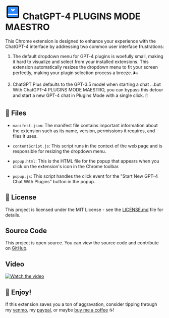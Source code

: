 # ![ChatGPT-4 PLUGINS MODE MAESTRO](icons/icon48.png) ChatGPT-4 PLUGINS MODE MAESTRO

This Chrome extension is designed to enhance your experience with the ChatGPT-4 interface by addressing two common user interface frustrations:

1. The default dropdown menu for GPT-4 plugins is woefully small, making it hard to visualize and select from your installed extensions. This extension automatically resizes the dropdown menu to fit your screen perfectly, making your plugin selection process a breeze. 🌬️

2. ChatGPT Plus defaults to the GPT-3.5 model when starting a chat ...but With ChatGPT-4 PLUGINS MODE MAESTRO, you can bypass this detour and start a new GPT-4 chat in Plugins Mode with a single click. 🖱️


## 📁 Files

- `manifest.json`: The manifest file contains important information about the extension such as its name, version, permissions it requires, and files it uses.

- `contentScript.js`: This script runs in the context of the web page and is responsible for resizing the dropdown menu.

- `popup.html`: This is the HTML file for the popup that appears when you click on the extension's icon in the Chrome toolbar.

- `popup.js`: This script handles the click event for the "Start New GPT-4 Chat With Plugins" button in the popup.

## 📝 License

This project is licensed under the MIT License - see the [LICENSE.md](LICENSE.md) file for details.

## Source Code

This project is open source. You can view the source code and contribute on [GitHub](https://github.com/MyronKoch-dev/ChatGPT-4-PLUGINS-MODE-MAESTRO).

## Video

[![Watch the video](https://img.youtube.com/vi/l0Pz_Ppr5B4/maxresdefault.jpg)](https://youtu.be/l0Pz_Ppr5B4) 


## 🎉 Enjoy!

If this extension saves you a ton of aggravation, consider tipping through my [venmo](https://venmo.com/myronkoch), my [paypal](https://paypal.me/myronkoch), or maybe [buy me a coffee](https://www.buymeacoffee.com/myronkoch) ☕!